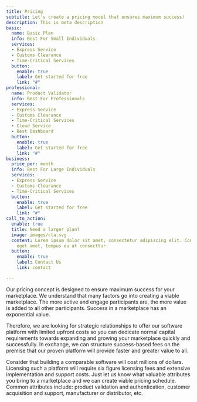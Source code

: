 ```yaml
---
title: Pricing
subtitle: Let's create a pricing model that ensures maximum success!
description: This is meta description
basic:
  name: Basic Plan
  info: Best For Small Individuals
  services:
  - Express Service
  - Customs Clearance
  - Time-Critical Services
  button:
    enable: true
    label: Get started for free
    link: "#"
professional:
  name: Product Validator
  info: Best For Professionals
  services:
  - Express Service
  - Customs Clearance
  - Time-Critical Services
  - Cloud Service
  - Best Dashboard
  button:
    enable: true
    label: Get started for free
    link: "#"
business:
  price_per: month
  info: Best For Large Individuals
  services:
  - Express Service
  - Customs Clearance
  - Time-Critical Services
  button:
    enable: true
    label: Get started for free
    link: "#"
call_to_action:
  enable: true
  title: Need a larger plan?
  image: images/cta.svg
  content: Lorem ipsum dolor sit amet, consectetur adipiscing elit. Consequat tristique
    eget amet, tempus eu at consecttur.
  button:
    enable: true
    label: Contact Us
    link: contact

---
```

Our pricing concept is designed to ensure maximum success for your marketplace. We understand that many factors go into creating a viable marketplace. The more active and engage participants are, the more value is added to all other participants. Success in a marketplace has an exponential value.

Therefore, we are looking for strategic relationships to offer our software platform with limited upfront costs so you can dedicate normal capital requirements towards expanding and growing your marketplace quickly and successfully. In exchange, we can structure success-based fees on the premise that our proven platform will provide faster and greater value to all.

Consider that building a comparable software will cost millions of dollars. Licensing such a platform will require six figure licensing fees and extensive implementation and support costs. Just let us know what valuable attributes you bring to a marketplace and we can create viable pricing schedule. Common attributes include: product validation and authentication, customer acquisition and support, manufacturer or distributor, etc.